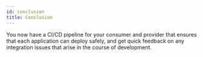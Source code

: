 ```yaml
---
id: conclusion
title: Conclusion
---
```


You now have a CI/CD pipeline for your consumer and provider that ensures that each application can deploy safely, and get quick feedback on any integration issues that arise in the course of development.
